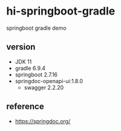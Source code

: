 # hi-springboot-gradle
springboot gradle demo



## version
- JDK 11
- gradle 6.9.4
- springboot 2.7.16
- springdoc-openapi-ui:1.8.0
  - swagger 2.2.20


## reference
- https://springdoc.org/

